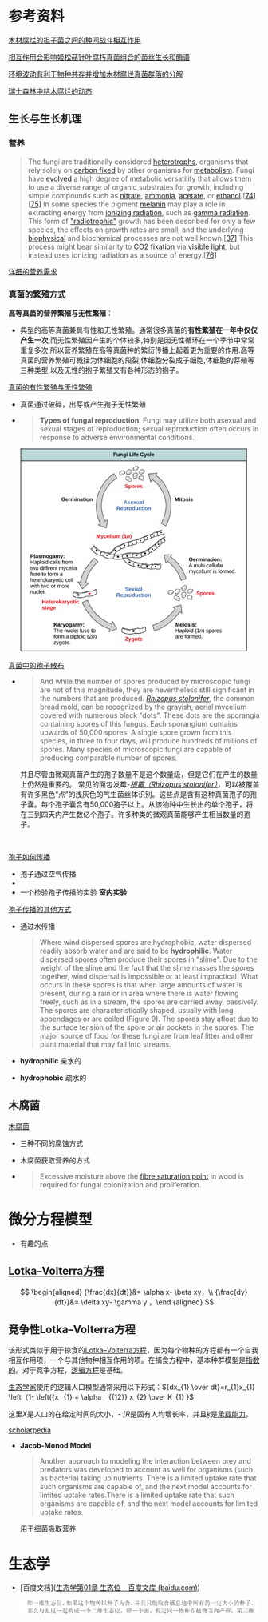 # 参考资料



[木材腐烂的担子菌之间的种间战斗相互作用](https://academic.oup.com/femsec/article/31/3/185/461131?login=true)

[相互作用会影响姬松菇针叶腐朽真菌组合的菌丝生长和酶谱](https://journals.plos.org/plosone/article?id=10.1371/journal.pone.0185171)

[环境波动有利于物种共存并增加木材腐烂真菌群落的分解](https://link.springer.com/article/10.1007/s00442-006-0406-3)

[瑞士森林中枯木腐烂的动态](https://link.springer.com/article/10.1186/s40663-020-00248-x)

##  生长与生长机理

###  营养

> The fungi are traditionally considered [heterotrophs](https://en.wikipedia.org/wiki/Heterotroph), organisms that rely solely on [carbon fixed](https://en.wikipedia.org/wiki/Carbon_fixation) by other organisms for [metabolism](https://en.wikipedia.org/wiki/Metabolism). Fungi have [evolved](https://en.wikipedia.org/wiki/Evolution) a high degree of metabolic versatility that allows them to use a diverse range of organic substrates for growth, including simple compounds such as [nitrate](https://en.wikipedia.org/wiki/Nitrate), [ammonia](https://en.wikipedia.org/wiki/Ammonia), [acetate](https://en.wikipedia.org/wiki/Acetate), or [ethanol](https://en.wikipedia.org/wiki/Ethanol).[[74\]](https://en.wikipedia.org/wiki/Fungus#cite_note-Marzluf1981-74)[[75\]](https://en.wikipedia.org/wiki/Fungus#cite_note-Heynes1994-75) In some species the pigment [melanin](https://en.wikipedia.org/wiki/Melanin) may play a role in extracting energy from [ionizing radiation](https://en.wikipedia.org/wiki/Ionizing_radiation), such as [gamma radiation](https://en.wikipedia.org/wiki/Gamma_rays). This form of ["radiotrophic"](https://en.wikipedia.org/wiki/Radiotrophic_fungus) growth has been described for only a few species, the effects on growth rates are small, and the underlying [biophysical](https://en.wikipedia.org/wiki/Biophysics) and biochemical processes are not well known.[[37\]](https://en.wikipedia.org/wiki/Fungus#cite_note-Dadachova2007-37) This process might bear similarity to [CO2 fixation](https://en.wikipedia.org/wiki/Carbon_fixation) via [visible light](https://en.wikipedia.org/wiki/Visible_spectrum), but instead uses ionizing radiation as a source of energy.[[76\]](https://en.wikipedia.org/wiki/Fungus#cite_note-Dadachova2008-76)



[详细的营养需求](https://www.biologydiscussion.com/fungi/nutrition-in-fungi-with-diagrams-botany/63004)



### 真菌的繁殖方式

**高等真菌的营养繁殖与无性繁殖**：

+ 典型的高等真菌兼具有性和无性繁殖。通常很多真菌的**有性繁殖在一年中仅仅产生一次**;而无性繁殖因产生的个体较多,特别是因无性循环在一个季节中常常重复多次,所以营养繁殖在高等真菌种的繁衍传播上起着更为重要的作用.高等真菌的营养繁殖可概括为体细胞的段裂,体细胞分裂成子细胞,体细胞的芽殖等三种类型;以及无性的抱子繁殖又有各种形态的抱子。











[真菌的有性繁殖与无性繁殖](https://bio.libretexts.org/Bookshelves/Introductory_and_General_Biology/Book%3A_General_Biology_(Boundless)/24%3A_Fungi/24.1%3A_Characteristics_of_Fungi/24.1C%3A_Fungi_Reproduction#:~:text=Fungi%20reproduce%20asexually%20by%20fragmentation%2C%20budding%2C%20or%20producing%20spores.&text=The%20most%20common%20mode%20of,genetically%20identical%20to%20that%20parent.)

+ 真菌通过破碎，出芽或产生孢子无性繁殖

+ > **Types of fungal reproduction**: Fungi may utilize both asexual and sexual stages of reproduction; sexual reproduction often occurs in response to adverse environmental conditions.

  <img src=".\ResourceForMarkDown\figure-24-01-07.jpeg" style="zoom: 67%;" />





[真菌中的孢子散布](http://www.botany.hawaii.edu/faculty/wong/BOT135/Lect05_a.htm)

+ > And while the number of spores produced by microscopic fungi are not of this magnitude, they are nevertheless still significant in the numbers that are produced. *[Rhizopus stolonifer](http://www.botany.hawaii.edu/faculty/wong/BOT135/Rhizopus_sporangia.GIF)*, the common bread mold, can be recognized by the grayish, aerial mycelium covered with numerous black "dots". These dots are the sporangia containing spores of this fungus. Each sporangium contains upwards of 50,000 spores. A single spore grown from this species, in three to four days, will produce hundreds of millions of spores. Many species of microscopic fungi are capable of producing comparable number of spores.

  并且尽管由微观真菌产生的孢子数量不是这个数量级，但是它们在产生的数量上仍然是重要的。 常见的面包发霉-*[根霉（Rhizopus stolonifer）](http://www.botany.hawaii.edu/faculty/wong/BOT135/Rhizopus_sporangia.GIF)*，可以被覆盖有许多黑色“点”的浅灰色的气生菌丝体识别。这些点是含有这种真菌孢子的孢子囊。每个孢子囊含有50,000孢子以上。从该物种中生长出的单个孢子，将在三到四天内产生数亿个孢子。许多种类的微观真菌能够产生相当数量的孢子。

​       

[孢子如何传播](http://www.botany.hawaii.edu/faculty/wong/BOT135/Lect05_b.htm)

+ 孢子通过空气传播
+ 
+ 一个检验孢子传播的实验 **室内实验**

[孢子传播的其他方式](http://www.botany.hawaii.edu/faculty/wong/BOT135/Lect05_c.htm)

+ 通过水传播

  > Where wind dispersed spores are hydrophobic, water dispersed readily absorb water and are said to be **hydrophilic**. Water dispersed spores often produce their spores in "slime". Due to the weight of the slime and the fact that the slime masses the spores together, wind dispersal is impossible or at least impractical. What occurs in these spores is that when large amounts of water is present, during a rain or in area where there is water flowing freely, such as in a stream, the spores are carried away, passively. The spores are characteristically shaped, usually with long appendages or are coiled (Figure 9). The spores stay afloat due to the surface tension of the spore or air pockets in the spores. The major source of food for these fungi are from leaf litter and other plant material that may fall into streams. 

+ **hydrophilic** 亲水的
+ **hydrophobic** 疏水的

##  木腐菌

[木腐菌](https://en.wikipedia.org/wiki/Wood-decay_fungus)

+ 三种不同的腐蚀方式

+ 木腐菌获取营养的方式

+ > Excessive moisture above the [fibre saturation point](https://en.wikipedia.org/wiki/Fibre_saturation_point) in wood is required for fungal colonization and proliferation.

#  微分方程模型



+ 有趣的点

## [Lotka–Volterra方程](https://en.wikipedia.org/wiki/Lotka%E2%80%93Volterra_equations)

$$
\begin{aligned} {\frac{dx}{dt}}&= \alpha x- \beta xy，\\ {\frac{dy}{dt}}&= \delta xy- \gamma y ，\end {aligned}
$$

##  竞争性Lotka–Volterra方程

该形式类似于用于掠食的[Lotka–Volterra方程](https://en.wikipedia.org/wiki/Lotka–Volterra_equations)，因为每个物种的方程都有一个自我相互作用项，一个与其他物种相互作用的项。在捕食方程中，基本种群模型是[指数的](https://en.wikipedia.org/wiki/Exponential_function)。对于竞争方程，[逻辑方程](https://en.wikipedia.org/wiki/Logistic_function#Logistic_differential_equation)是基础。

[生态学家](https://en.wikipedia.org/wiki/Ecology)使用的逻辑人口模型通常采用以下形式：${dx_{1} \over dt}=r_{1}x_{1} \left（1- \left({x_ {1} + \alpha _ {{12}} x_{2} \over K_{1} }$

这里*X*是人口的在给定时间的大小，*- [R*是固有人均增长率，并且*ķ*是[承载能力](https://en.wikipedia.org/wiki/Carrying_capacity)。





[scholarpedia](http://www.scholarpedia.org/article/Predator-prey_model#Lotka-Volterra_Model)

+ **Jacob-Monod Model**

  > Another approach to modeling the interaction between prey and predators was developed to account as well for organisms (such as bacteria) taking up nutrients. There is a limited uptake rate that such organisms are capable of, and the next model accounts for limited uptake rates.There is a limited uptake rate that such organisms are capable of, and the next model accounts for limited uptake rates. 

  用于细菌吸取营养

#  生态学

+ [百度文档]([生态学第01章 生态位 - 百度文库 (baidu.com)](https://wenku.baidu.com/view/0ca16b26cf2f0066f5335a8102d276a2012960f0.html))

  <img src=".\Resource\WeChat1.png" style="zoom: 200%;" />